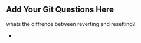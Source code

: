 Add Your Git Questions Here
----------------------------
whats the diffrence between reverting and resetting?

* 
